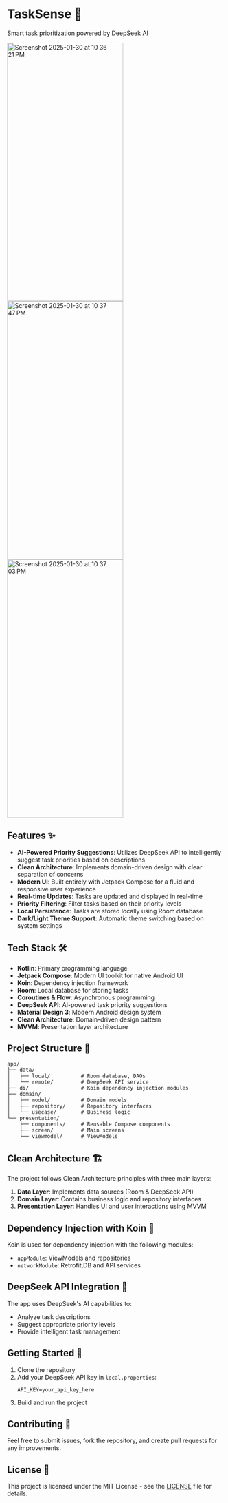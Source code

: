 # TaskSense 📝

Smart task prioritization powered by DeepSeek AI

<img width="270" height ="600" alt="Screenshot 2025-01-30 at 10 36 21 PM" src="https://github.com/user-attachments/assets/07548003-5d4d-47ef-93b8-d710e7447c22" />
<img width="270" height ="600"   alt="Screenshot 2025-01-30 at 10 37 47 PM" src="https://github.com/user-attachments/assets/0beed88f-5dda-4ff1-a41d-f62140d92c11" />
<img width="270" height ="600"  alt="Screenshot 2025-01-30 at 10 37 03 PM" src="https://github.com/user-attachments/assets/faa84d05-0511-4d6b-bb74-5a610fc08df9" />


## Features ✨

- **AI-Powered Priority Suggestions**: Utilizes DeepSeek API to intelligently suggest task priorities based on descriptions
- **Clean Architecture**: Implements domain-driven design with clear separation of concerns
- **Modern UI**: Built entirely with Jetpack Compose for a fluid and responsive user experience
- **Real-time Updates**: Tasks are updated and displayed in real-time
- **Priority Filtering**: Filter tasks based on their priority levels
- **Local Persistence**: Tasks are stored locally using Room database
- **Dark/Light Theme Support**: Automatic theme switching based on system settings

## Tech Stack 🛠

- **Kotlin**: Primary programming language
- **Jetpack Compose**: Modern UI toolkit for native Android UI
- **Koin**: Dependency injection framework
- **Room**: Local database for storing tasks
- **Coroutines & Flow**: Asynchronous programming
- **DeepSeek API**: AI-powered task priority suggestions
- **Material Design 3**: Modern Android design system
- **Clean Architecture**: Domain-driven design pattern
- **MVVM**: Presentation layer architecture

## Project Structure 📁

```
app/
├── data/
│   ├── local/          # Room database, DAOs
│   └── remote/         # DeepSeek API service
├── di/                 # Koin dependency injection modules
├── domain/
│   ├── model/          # Domain models
│   ├── repository/     # Repository interfaces
│   └── usecase/        # Business logic
└── presentation/
    ├── components/     # Reusable Compose components
    ├── screen/         # Main screens
    └── viewmodel/      # ViewModels
```

## Clean Architecture 🏗

The project follows Clean Architecture principles with three main layers:

1. **Data Layer**: Implements data sources (Room & DeepSeek API)
2. **Domain Layer**: Contains business logic and repository interfaces
3. **Presentation Layer**: Handles UI and user interactions using MVVM

## Dependency Injection with Koin 💉

Koin is used for dependency injection with the following modules:

- `appModule`: ViewModels and repositories
- `networkModule`: Retrofit,DB and API services

## DeepSeek API Integration 🤖

The app uses DeepSeek's AI capabilities to:
- Analyze task descriptions
- Suggest appropriate priority levels
- Provide intelligent task management

## Getting Started 🚀

1. Clone the repository
2. Add your DeepSeek API key in `local.properties`:
   ```
   API_KEY=your_api_key_here
   ```
3. Build and run the project

## Contributing 🤝

Feel free to submit issues, fork the repository, and create pull requests for any improvements.

## License 📄

This project is licensed under the MIT License - see the [LICENSE](LICENSE) file for details. 
